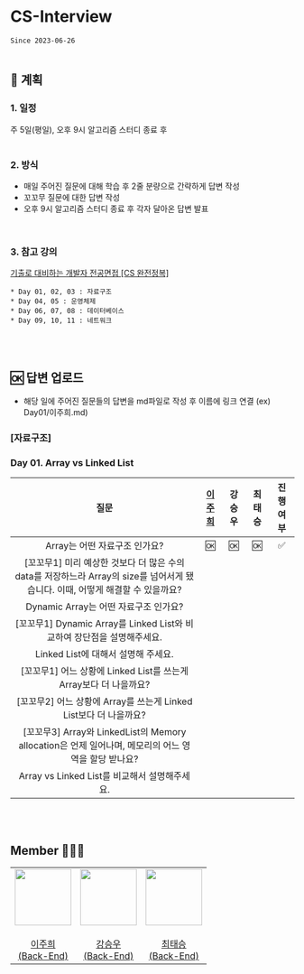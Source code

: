 # CS-Interview
`Since 2023-06-26`
</br>
</br>

## 📍 계획
### 1. 일정
주 5일(평일), 오후 9시 알고리즘 스터디 종료 후    
</br>

### 2. 방식
* 매일 주어진 질문에 대해 학습 후 2줄 분량으로 간략하게 답변 작성
* 꼬꼬무 질문에 대한 답변 작성
* 오후 9시 알고리즘 스터디 종료 후 각자 달아온 답변 발표
</br>

### 3. 참고 강의 
[기출로 대비하는 개발자 전공면접 [CS 완전정복]](https://www.inflearn.com/course/lecture?courseSlug=%EA%B0%9C%EB%B0%9C%EC%9E%90-%EC%A0%84%EA%B3%B5%EB%A9%B4%EC%A0%91-cs-%EC%99%84%EC%A0%84%EC%A0%95%EB%B3%B5&unitId=103319&tab=curriculum)    
```
* Day 01, 02, 03 : 자료구조
* Day 04, 05 : 운영체제
* Day 06, 07, 08 : 데이터베이스
* Day 09, 10, 11 : 네트워크
```
</br>
</br>

## 🆗 답변 업로드
- 해당 일에 주어진 질문들의 답변을 md파일로 작성 후 이름에 링크 연결 (ex) Day01/이주희.md)

### [자료구조] 
### Day 01. Array vs Linked List 

| **질문** | **<a href="/Day01/이주희.md">이주희</a>** | **강승우** | **최태승** | 진행 여부 |
|:------:|:------:|:------:|:------:|:------:|
| Array는 어떤 자료구조 인가요? | 🆗 | 🆗 |  🆗  |  ✅   |
| [꼬꼬무1] 미리 예상한 것보다 더 많은 수의 data를 저장하느라 Array의 size를 넘어서게 됐습니다. 이때, 어떻게 해결할 수 있을까요? |    |    |   |    |
| Dynamic Array는 어떤 자료구조 인가요? |    |    |   |   |
| [꼬꼬무1] Dynamic Array를 Linked List와 비교하여 장단점을 설명해주세요. |    |    |   |    |
| Linked List에 대해서 설명해 주세요. |     |    |    |    |
| [꼬꼬무1] 어느 상황에 Linked List를 쓰는게 Array보다 더 나을까요? |    |    |   |    |
| [꼬꼬무2] 어느 상황에 Array를 쓰는게 Linked List보다 더 나을까요? |    |    |   |     |
| [꼬꼬무3] Array와 LinkedList의 Memory allocation은 언제 일어나며, 메모리의 어느 영역을 할당 받나요? |    |    |   |    |
| Array vs Linked List를 비교해서 설명해주세요. |    |    |    |    |

</br>
</br>

## Member 👨🏻‍💻
<table>
  <tr>
    <td height="20px" align="center"><a href="https://github.com/joohee56">
      <img src="https://avatars.githubusercontent.com/joohee56" width="100px"/> <br><br> 이주희 <br>(Back-End) </a> <br></td>
    <td height="20px" align="center"><a href="https://github.com/ksw13">
      <img src="https://avatars.githubusercontent.com/ksw13" width="100px"/> <br><br> 강승우 <br>(Back-End) </a> <br></td>
     <td height="20px" align="center"><a href="https://github.com/isshosng">
      <img src="https://avatars.githubusercontent.com/isshosng" width="100px"/> <br><br> 최태승 <br>(Back-End) </a> <br></td>
  </tr>
</table>
</br>
